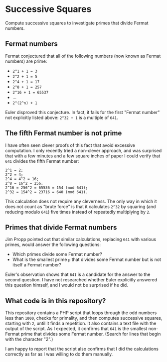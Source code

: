 # Successive Squares

Compute successive squares to investigate primes that divide Fermat numbers.

## Fermat numbers

Fermat conjectured that all of the following numbers (now known as Fermat
numbers) are prime:

- `2^1 + 1 = 3`
- `2^2 + 1 = 5`
- `2^4 + 1 = 17`
- `2^8 + 1 = 257`
- `2^16 + 1 = 65537`
- ...
- `2^(2^n) + 1`

Euler disproved this conjecture.
In fact, it fails for the first "Fermat number" not explicitly listed above:
`2^32 + 1` is a multiple of `641`.

## The fifth Fermat number is not prime

I have often seen clever proofs of this fact that avoid excessive computation.
I only recently tried a non-clever approach, and was surprised that with a few
minutes and a few square inches of paper I could verify that `641` divides the
fifth Fermat number:

```
2^1 = 2;
2^2 = 4;
2^4 = 4^2 = 16;
2^8 = 16^2 = 256;
2^16 = 256^2 = 65536 = 154 (mod 641);
2^32 = 154^2 = 23716 = 640 (mod 641).
```

This calculation does not require any cleverness.
The only way in which it does not count as "brute force" is that it calculates
`2^32` by squaring (and reducing modulo `641`) five times instead of
repeatedly multiplying by `2`.

## Primes that divide Fermat numbers

Jim Propp pointed out that similar calculations, replacing `641` with various
primes, would answer the following questions:

- Which primes divide some Fermat number?
- What is the smallest prime `p` that divides some Fermat number but is not
  itself a Fermat number?

Euler's observation shows that `641` is a candidate for the answer to the
second question.
I have not researched whether Euler explicitly answered this question himself,
and I would not be surprised if he did.

## What code is in this repository?

This repository contains a PHP script that loops through the odd numbers less
than `1000`, checks for primality, and then computes successive squares,
starting with `2`, until it finds a repetition.
It also contains a text file with the output of the script.
As I expected, it confirms that `641` is the smallest non-Fermat prime that
divides some Fermat number.
(Search for lines that begin with the character "2".)

I am happy to report that the script also confirms that I did the calculations
correctly as far as I was willing to do them manually.
